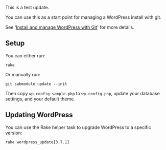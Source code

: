 This is a test update.

You can use this as a start point for managing a WordPress install with git.

See '[Install and manage WordPress with Git](http://davidwinter.me/articles/2012/04/09/install-and-manage-wordpress-with-git/)' for more details.

## Setup

You can either run:

	rake

Or manually run:

	git submodule update --init

Then copy `wp-config-sample.php` to `wp-config.php`, update your database settings, and your default theme.

## Updating WordPress

You can use the Rake helper task to upgrade WordPress to a specific version:

	rake wordpress_update[3.7.1]
